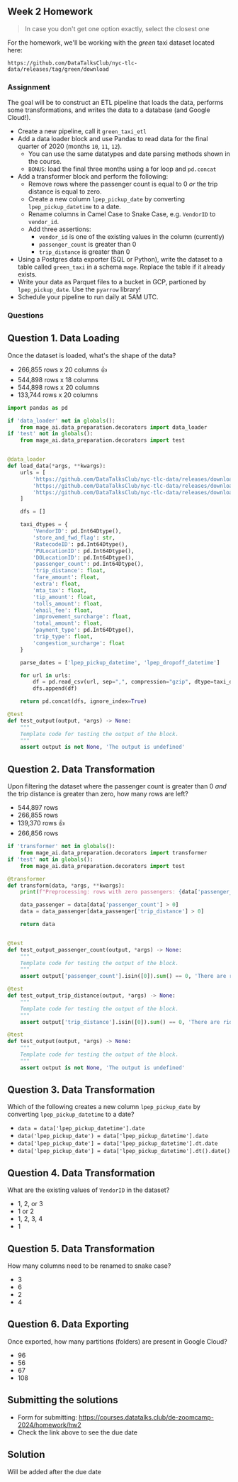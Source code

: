 ## Week 2 Homework

> In case you don't get one option exactly, select the closest one 

For the homework, we'll be working with the _green_ taxi dataset located here:

`https://github.com/DataTalksClub/nyc-tlc-data/releases/tag/green/download`

### Assignment

The goal will be to construct an ETL pipeline that loads the data, performs some transformations, and writes the data to a database (and Google Cloud!).

- Create a new pipeline, call it `green_taxi_etl`
- Add a data loader block and use Pandas to read data for the final quarter of 2020 (months `10`, `11`, `12`).
  - You can use the same datatypes and date parsing methods shown in the course.
  - `BONUS`: load the final three months using a for loop and `pd.concat`
- Add a transformer block and perform the following:
  - Remove rows where the passenger count is equal to 0 _or_ the trip distance is equal to zero.
  - Create a new column `lpep_pickup_date` by converting `lpep_pickup_datetime` to a date.
  - Rename columns in Camel Case to Snake Case, e.g. `VendorID` to `vendor_id`.
  - Add three assertions:
    - `vendor_id` is one of the existing values in the column (currently)
    - `passenger_count` is greater than 0
    - `trip_distance` is greater than 0
- Using a Postgres data exporter (SQL or Python), write the dataset to a table called `green_taxi` in a schema `mage`. Replace the table if it already exists.
- Write your data as Parquet files to a bucket in GCP, partioned by `lpep_pickup_date`. Use the `pyarrow` library!
- Schedule your pipeline to run daily at 5AM UTC.

### Questions

## Question 1. Data Loading

Once the dataset is loaded, what's the shape of the data?

* 266,855 rows x 20 columns :thumbsup:
* 544,898 rows x 18 columns
* 544,898 rows x 20 columns
* 133,744 rows x 20 columns

```python
import pandas as pd

if 'data_loader' not in globals():
    from mage_ai.data_preparation.decorators import data_loader
if 'test' not in globals():
    from mage_ai.data_preparation.decorators import test


@data_loader
def load_data(*args, **kwargs):
    urls = [
        'https://github.com/DataTalksClub/nyc-tlc-data/releases/download/green/green_tripdata_2020-10.csv.gz',
        'https://github.com/DataTalksClub/nyc-tlc-data/releases/download/green/green_tripdata_2020-11.csv.gz',
        'https://github.com/DataTalksClub/nyc-tlc-data/releases/download/green/green_tripdata_2020-12.csv.gz'
    ]

    dfs = []

    taxi_dtypes = {
        'VendorID': pd.Int64Dtype(),
        'store_and_fwd_flag': str,
        'RatecodeID': pd.Int64Dtype(),
        'PULocationID': pd.Int64Dtype(),
        'DOLocationID': pd.Int64Dtype(),
        'passenger_count': pd.Int64Dtype(),
        'trip_distance': float,
        'fare_amount': float,
        'extra': float,
        'mta_tax': float,
        'tip_amount': float,
        'tolls_amount': float,
        'ehail_fee': float,
        'improvement_surcharge': float,
        'total_amount': float,
        'payment_type': pd.Int64Dtype(),
        'trip_type': float,
        'congestion_surcharge': float
    }

    parse_dates = ['lpep_pickup_datetime', 'lpep_dropoff_datetime']

    for url in urls:
        df = pd.read_csv(url, sep=",", compression="gzip", dtype=taxi_dtypes, parse_dates=parse_dates)
        dfs.append(df)

    return pd.concat(dfs, ignore_index=True)

@test
def test_output(output, *args) -> None:
    """
    Template code for testing the output of the block.
    """
    assert output is not None, 'The output is undefined'
```

## Question 2. Data Transformation

Upon filtering the dataset where the passenger count is greater than 0 _and_ the trip distance is greater than zero, how many rows are left?

* 544,897 rows
* 266,855 rows
* 139,370 rows 👍
* 266,856 rows

```python
if 'transformer' not in globals():
    from mage_ai.data_preparation.decorators import transformer
if 'test' not in globals():
    from mage_ai.data_preparation.decorators import test

@transformer
def transform(data, *args, **kwargs):
    print(f"Preprocessing: rows with zero passengers: {data['passenger_count'].isin([0]).sum()}")

    data_passenger = data[data['passenger_count'] > 0]
    data = data_passenger[data_passenger['trip_distance'] > 0]

    return data


@test
def test_output_passenger_count(output, *args) -> None:
    """
    Template code for testing the output of the block.
    """
    assert output['passenger_count'].isin([0]).sum() == 0, 'There are rides with zero passengers'

@test
def test_output_trip_distance(output, *args) -> None:
    """
    Template code for testing the output of the block.
    """
    assert output['trip_distance'].isin([0]).sum() == 0, 'There are rides with zero passengers'

@test
def test_output(output, *args) -> None:
    """
    Template code for testing the output of the block.
    """
    assert output is not None, 'The output is undefined'

```

## Question 3. Data Transformation

Which of the following creates a new column `lpep_pickup_date` by converting `lpep_pickup_datetime` to a date?

* `data = data['lpep_pickup_datetime'].date`
* `data('lpep_pickup_date') = data['lpep_pickup_datetime'].date`
* `data['lpep_pickup_date'] = data['lpep_pickup_datetime'].dt.date`
* `data['lpep_pickup_date'] = data['lpep_pickup_datetime'].dt().date()`

## Question 4. Data Transformation

What are the existing values of `VendorID` in the dataset?

* 1, 2, or 3
* 1 or 2
* 1, 2, 3, 4
* 1

## Question 5. Data Transformation

How many columns need to be renamed to snake case?

* 3
* 6
* 2
* 4

## Question 6. Data Exporting

Once exported, how many partitions (folders) are present in Google Cloud?

* 96
* 56
* 67
* 108

## Submitting the solutions

* Form for submitting: https://courses.datatalks.club/de-zoomcamp-2024/homework/hw2
* Check the link above to see the due date
  
## Solution

Will be added after the due date

